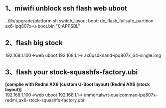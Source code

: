 ## 1、miwifi unblock ssh flash web uboot
. /lib/upgrade/platform.sh
switch_layout boot; do_flash_failsafe_partition ax6-ipq807x-u-boot.bin "0:APPSBL"

## 2、flash big stock
192.168.1.100->web uboot 192.168.1.1-> ax6qsdknand-ipq807x_64-single.img

## 3、flash your stock-squashfs-factory.ubi
**[complie with Redmi AX6 (custom U-Boot layout) (Redmi AX6 (stock layout)]**  
192.168.1.100->web uboot 192.168.1.1-> immortalwrt-qualcommax-ipq807x-redmi_ax6-stock-squashfs-factory.ubi

